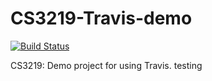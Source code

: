 # CS3219-Travis-demo
[![Build Status](https://travis-ci.org/halcyoneee/CS3219-Travis-demo.svg?branch=master)](https://travis-ci.org/halcyoneee/CS3219-Travis-demo)

CS3219: Demo project for using Travis.
testing
